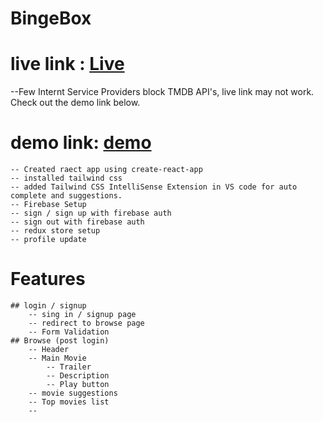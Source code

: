 # BingeBox 
# live link : [Live](https://binge-box-brown.vercel.app/)
--Few Internt Service Providers block TMDB API's, live link may not work. Check out the demo link below.
# demo link: [demo](https://drive.google.com/file/d/1x2KbUuyRdIwRtHSKh-CKxRMc2vNkaIIk/view?usp=sharing)
    -- Created raect app using create-react-app
    -- installed tailwind css
    -- added Tailwind CSS IntelliSense Extension in VS code for auto complete and suggestions.
    -- Firebase Setup
    -- sign / sign up with firebase auth
    -- sign out with firebase auth
    -- redux store setup
    -- profile update   

# Features
    ## login / signup
        -- sing in / signup page
        -- redirect to browse page
        -- Form Validation
    ## Browse (post login)
        -- Header
        -- Main Movie
            -- Trailer
            -- Description
            -- Play button
        -- movie suggestions
        -- Top movies list
        -- 